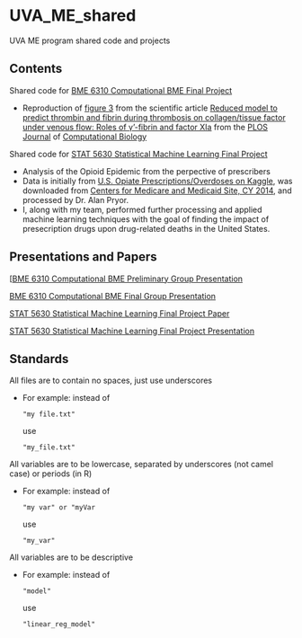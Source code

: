 # UVA_ME_shared
UVA ME program shared code and projects

## Contents
Shared code for [BME 6310 Computational BME Final Project](https://github.com/jbonaffini/UVA_ME_shared/tree/master/BME6310_Project)

  - Reproduction of [figure 3](https://journals.plos.org/ploscompbiol/article/figure/image?size=large&id=info:doi/10.1371/journal.pcbi.1007266.g003) from the scientific article [Reduced model to predict thrombin and fibrin during thrombosis on collagen/tissue factor under venous flow: Roles of γ’-fibrin and factor XIa](https://journals.plos.org/ploscompbiol/article?id=10.1371/journal.pcbi.1007266) from the [PLOS Journal](https://www.plos.org/) of [Computational Biology](https://journals.plos.org/ploscompbiol/)

Shared code for [STAT 5630 Statistical Machine Learning Final Project](https://github.com/jbonaffini/UVA_ME_shared/tree/master/STAT5630_Project)

  -  Analysis of the Opioid Epidemic from the perpective of prescribers
  -  Data is initially from [U.S. Opiate Prescriptions/Overdoses on Kaggle](https://www.kaggle.com/apryor6/us-opiate-prescriptions), was downloaded from [Centers for Medicare and Medicaid Site, CY 2014](https://www.cms.gov/Research-Statistics-Data-and-Systems/Statistics-Trends-and-Reports/Medicare-Provider-Charge-Data/PartD2017), and processed by Dr. Alan Pryor.
  -  I, along with my team, performed further processing and applied machine learning techniques with the goal of finding the impact of presecription drugs upon drug-related deaths in the United States.

## Presentations and Papers
[[BME 6310 Computational BME Preliminary Group Presentation](https://docs.google.com/presentation/d/1fura69Lllvz_mkbHlCeZBSAx9Tm_pFQY4ch9zQ2Vc-M/edit?usp=sharing)

[BME 6310 Computational BME Final Group Presentation](https://github.com/jbonaffini/UVA_ME_shared/blob/master/BME6310_Project/BME6310_FinalPresentation_Group1.pdf)

[STAT 5630 Statistical Machine Learning Final Project Paper](https://github.com/jbonaffini/UVA_ME_shared/blob/master/STAT5630_Project/Opioid_Report_Bonaffini_Ndong_Ryoo.pdf)

[STAT 5630 Statistical Machine Learning Final Project Presentation](https://github.com/jbonaffini/UVA_ME_shared/blob/master/STAT5630_Project/Opioid_Presentation_Bonaffini_Ndong_Ryoo.pdf)

## Standards
All files are to contain no spaces, just use underscores
    
  - For example: instead of 
  
      ```"my file.txt"```
      
    use 
    
      ```"my_file.txt"```

All variables are to be lowercase, separated by underscores (not camel case) or periods (in R) 

  -  For example: instead of 
  
      ```"my var" or "myVar```
      
     use 
    
      ```"my_var"```
      
 All variables are to be descriptive

  -  For example: instead of 
  
      ```"model"```
      
     use 
    
      ```"linear_reg_model"```
